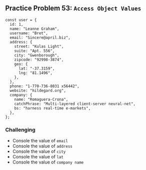 ## Practice Problem 53: `Access Object Values`

```
const user = {
  id: 1,
  name: "Leanne Graham",
  username: "Bret",
  email: "Sincere@april.biz",
  address: {
    street: "Kulas Light",
    suite: "Apt. 556",
    city: "Gwenborough",
    zipcode: "92998-3874",
    geo: {
      lat: "-37.3159",
      lng: "81.1496",
    },
  },
  phone: "1-770-736-8031 x56442",
  website: "hildegard.org",
  company: {
    name: "Romaguera-Crona",
    catchPhrase: "Multi-layered client-server neural-net",
    bs: "harness real-time e-markets",
  },
};

```

### Challenging

- Console the value of `email`
- Console the value of `address`
- Console the value of `city`
- Console the value of `lat`
- Console the value of `company name`